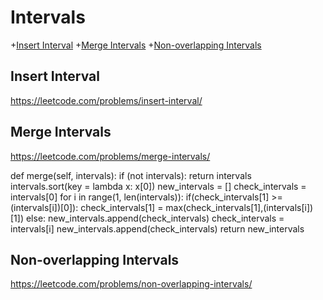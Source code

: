 # Intervals

+[Insert Interval](#insert-interval)
+[Merge Intervals](#merge-intervals)
+[Non-overlapping Intervals](#non-overlapping-intervals)

## Insert Interval

https://leetcode.com/problems/insert-interval/


## Merge Intervals

https://leetcode.com/problems/merge-intervals/

def merge(self, intervals):
        if (not intervals):
            return intervals
        intervals.sort(key = lambda x: x[0])
        new_intervals = []
        check_intervals = intervals[0]
        for i in range(1, len(intervals)):
            if(check_intervals[1] >= (intervals[i])[0]):
                check_intervals[1] = max(check_intervals[1],(intervals[i])[1])
            else:
                new_intervals.append(check_intervals)
                check_intervals = intervals[i]
        new_intervals.append(check_intervals)
        return new_intervals
        

## Non-overlapping Intervals

https://leetcode.com/problems/non-overlapping-intervals/

